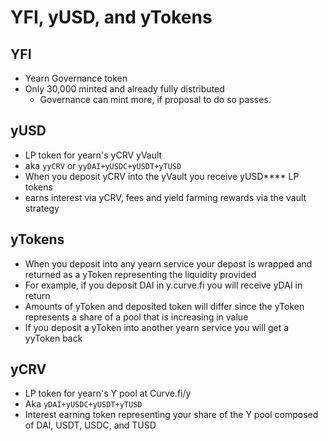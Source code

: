 # YFI, yUSD, and yTokens

## YFI

- Yearn Governance token
- Only 30,000 minted and already fully distributed
  - Governance can mint more, if proposal to do so passes.

## yUSD

- LP token for yearn's yCRV yVault
- aka `yyCRV` or `yyDAI+yUSDC+yUSDT+yTUSD`
- When you deposit yCRV into the yVault you receive yUSD\*\*\*\* LP tokens
- earns interest via yCRV, fees and yield farming rewards via the vault strategy

## yTokens

- When you deposit into any yearn service your depost is wrapped and returned as a yToken representing the liquidity provided
- For example, if you deposit DAI in y.curve.fi you will receive yDAI in return
- Amounts of yToken and deposited token will differ since the yToken represents a share of a pool that is increasing in value
- If you deposit a yToken into another yearn service you will get a yyToken back

## yCRV

- LP token for yearn's Y pool at Curve.fi/y
- Aka `yDAI+yUSDC+yUSDT+yTUSD`
- Interest earning token representing your share of the Y pool composed of DAI, USDT, USDC, and TUSD

